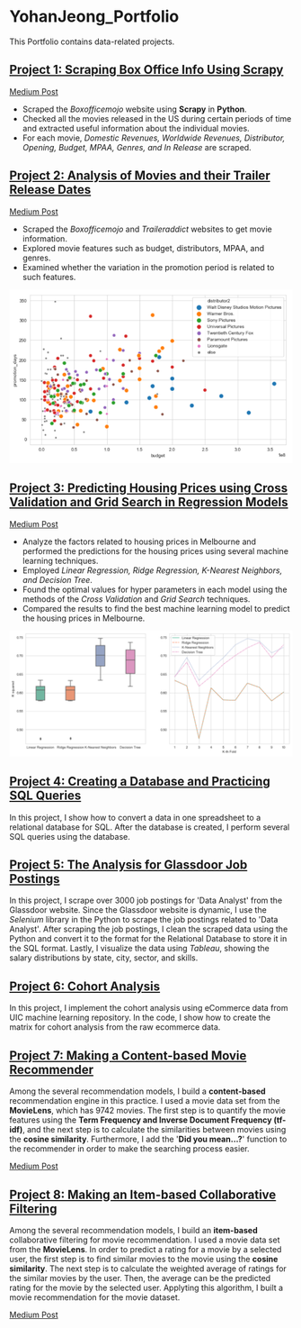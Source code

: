# YohanJeong_Portfolio
This Portfolio contains data-related projects.  

## [Project 1: Scraping Box Office Info Using Scrapy](https://github.com/yjeong5126/scraping_boxofficemojo)

[Medium Post](https://medium.com/analytics-vidhya/scraping-box-office-info-with-scrapy-f23f1f2d684f)

- Scraped the *Boxofficemojo* website using **Scrapy** in **Python**. 
- Checked all the movies released in the US during certain periods of time and extracted useful information about the individual movies. 
- For each movie, *Domestic Revenues, Worldwide Revenues, Distributor, Opening, Budget, MPAA, Genres, and In Release* are scraped.

## [Project 2: Analysis of Movies and their Trailer Release Dates](https://github.com/yjeong5126/movietrailer_releasedate) 

[Medium Post](https://medium.com/@yjeong5126/analysis-of-movie-trailer-release-date-3c6e30681aea)

- Scraped the *Boxofficemojo* and *Traileraddict* websites to get movie information.
- Explored movie features such as budget, distributors, MPAA, and genres.
- Examined whether the variation in the promotion period is related to such features. 

![](https://github.com/yjeong5126/YohanJeong_Portfolio/blob/main/images/budget_promotiondays.PNG)

## [Project 3: Predicting Housing Prices using Cross Validation and Grid Search in Regression Models](https://github.com/yjeong5126/housing_prices)

[Medium Post](https://medium.com/@yjeong5126/predicting-housing-prices-in-melbourne-e3d5f49abf20)

- Analyze the factors related to housing prices in Melbourne and performed the predictions for the housing prices using several machine learning techniques. 
- Employed *Linear Regression, Ridge Regression, K-Nearest Neighbors, and Decision Tree*. 
- Found the optimal values for hyper parameters in each model using the methods of the *Cross Validation* and *Grid Search* techniques.
- Compared the results to find the best machine learning model to predict the housing prices in Melbourne. 

![](https://github.com/yjeong5126/YohanJeong_Portfolio/blob/main/images/cross_val_summary_graph.PNG)

## [Project 4: Creating a Database and Practicing SQL Queries](https://github.com/yjeong5126/sql_sample_sales_data)

In this project, I show how to convert a data in one spreadsheet to a relational database for SQL. After the database is created, I perform several SQL queries using the database.

## [Project 5: The Analysis for Glassdoor Job Postings](https://github.com/yjeong5126/glassdoor_data_analyst)

In this project, I scrape over 3000 job postings for 'Data Analyst' from the Glassdoor website. Since the Glassdoor website is dynamic, I use the *Selenium* library in the Python to scrape the job postings related to 'Data Analyst'. After scraping the job postings, I clean the scraped data using the Python and convert it to the format for the Relational Database to store it in the SQL format. Lastly, I visualize the data using *Tableau*, showing the salary distributions by state, city, sector, and skills.

## [Project 6: Cohort Analysis](https://github.com/yjeong5126/eCommerce-Analysis/blob/master/cohort_analysis/e_commerce_cohort_analysis.ipynb)

In this project, I implement the cohort analysis using eCommerce data from UIC machine learning repository. In the code, I show how to create the matrix for cohort analysis from the raw ecommerce data. 

## [Project 7: Making a Content-based Movie Recommender](https://github.com/yjeong5126/movie_recommender)

Among the several recommendation models, I build a **content-based** recommendation engine in this practice. I used a movie data set from the **MovieLens**, which has 9742 movies. The first step is to quantify the movie features using the **Term Frequency and Inverse Document Frequency (tf-idf)**, and the next step is to calculate the similarities between movies using the **cosine similarity**. Furthermore, I add the '**Did you mean...?**' function to the recommender in order to make the searching process easier.

[Medium Post](https://yjeong5126.medium.com/creating-content-based-movie-recommender-with-python-7f7d1b739c63)

## [Project 8: Making an Item-based Collaborative Filtering](https://github.com/yjeong5126/movie_recommender)

Among the several recommendation models, I build an **item-based** collaborative filtering for movie recommendation. I used a movie data set from the **MovieLens**. In order to predict a rating for a movie by a selected user, the first step is to find similar movies to the movie using the **cosine similarity**. The next step is to calculate the weighted average of ratings for the similar movies by the user. Then, the average can be the predicted rating for the movie by the selected user. Applyting this algorithm, I built a movie recommendation for the movie dataset.

[Medium Post](https://yjeong5126.medium.com/item-based-collaborative-filtering-in-python-91f747200fab)
